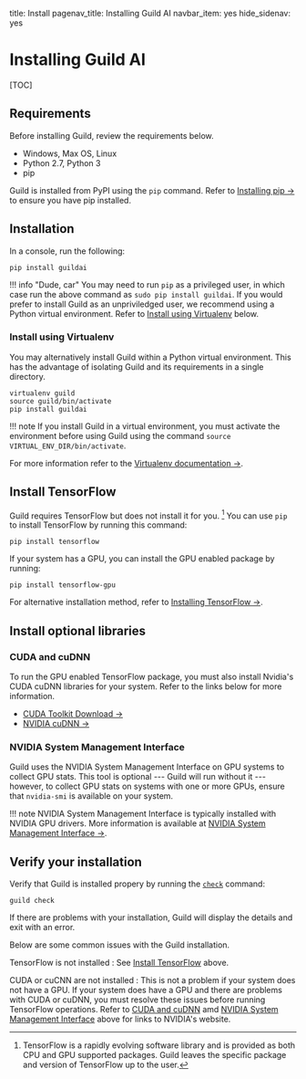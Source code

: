 title: Install
pagenav_title: Installing Guild AI
navbar_item: yes
hide_sidenav: yes

# Installing Guild AI

[TOC]

## Requirements

Before installing Guild, review the requirements below.

- Windows, Max OS, Linux
- Python 2.7, Python 3
- pip

Guild is installed from PyPI using the `pip` command. Refer to
[Installing pip ->](https://pip.pypa.io/en/stable/installing/) to
ensure you have pip installed.

## Installation

In a console, run the following:

``` shell
pip install guildai
```

!!! info "Dude, car"
    You may need to run `pip` as a privileged user, in which case
    run the above command as `sudo pip install guildai`. If you
    would prefer to install Guild as an unpriviledged user, we
    recommend using a Python virtual environment. Refer to
    [Install using Virtualenv](#install-using-virtualenv) below.

### Install using Virtualenv

You may alternatively install Guild within a Python virtual
environment. This has the advantage of isolating Guild and its
requirements in a single directory.

``` shell
virtualenv guild
source guild/bin/activate
pip install guildai
```

!!! note
    If you install Guild in a virtual environment, you must activate the
    environment before using Guild using the command `source
    VIRTUAL_ENV_DIR/bin/activate`.

For more information refer to the [Virtualenv documentation
->](https://virtualenv.pypa.io/en/stable/).

## Install TensorFlow

Guild requires TensorFlow but does not install it for
you. [^tf-install] You can use `pip` to install TensorFlow by running
this command:

[^tf-install]:
    TensorFlow is a rapidly evolving software library and is provided as
    both CPU and GPU supported packages. Guild leaves the specific package
    and version of TensorFlow up to the user.

``` shell
pip install tensorflow
```

If your system has a GPU, you can install the GPU enabled package by
running:

``` shell
pip install tensorflow-gpu
```

For alternative installation method, refer to [Installing TensorFlow
->](https://www.tensorflow.org/install/).

## Install optional libraries

### CUDA and cuDNN

To run the GPU enabled TensorFlow package, you must also install
Nvidia's CUDA cuDNN libraries for your system. Refer to the links
below for more information.

- [CUDA Toolkit Download ->](https://developer.nvidia.com/cuda-downloads)
- [NVIDIA cuDNN ->](https://developer.nvidia.com/cudnn)

### NVIDIA System Management Interface

Guild uses the NVIDIA System Management Interface on GPU systems to
collect GPU stats. This tool is optional --- Guild will run without it
--- however, to collect GPU stats on systems with one or more GPUs,
ensure that `nvidia-smi` is available on your system.

!!! note
    NVIDIA System Management Interface is typically installed with NVIDIA
    GPU drivers. More information is available at [NVIDIA System
    Management Interface ->](https://developer.nvidia.com/nvidia-system-management-interface).

## Verify your installation

Verify that Guild is installed propery by running the
[`check`](docs/commands/check) command:

``` shell
guild check
```

If there are problems with your installation, Guild will display the
details and exit with an error.

Below are some common issues with the Guild installation.

TensorFlow is not installed
: See [Install TensorFlow](#install-tensorflow) above.

CUDA or cuCNN are not installed
: This is not a problem if your system does not have a GPU. If your
  system does have a GPU and there are problems with CUDA or cuDNN,
  you must resolve these issues before running TensorFlow
  operations. Refer to [CUDA and cuDNN](#cuda-and-cudnn) amd [NVIDIA
  System Management Interface](#nvidia-system-management-interface)
  above for links to NVIDIA's website.
